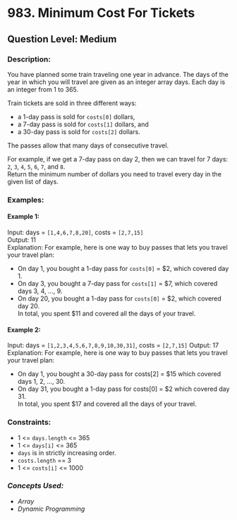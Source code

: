# 983. Minimum Cost For Tickets
## Question Level: Medium
### Description:
You have planned some train traveling one year in advance. The days of the year in which you will travel are given as an integer array days. Each day is an integer from 1 to 365.

Train tickets are sold in three different ways:

- a 1-day pass is sold for `costs[0]` dollars,
- a 7-day pass is sold for `costs[1]` dollars, and
- a 30-day pass is sold for `costs[2]` dollars.

The passes allow that many days of consecutive travel.

For example, if we get a 7-day pass on day 2, then we can travel for 7 days: `2`, `3`, `4`, `5`, `6`, `7`, and `8`.<br>
Return the minimum number of dollars you need to travel every day in the given list of days.

### Examples:
#### Example 1:

Input: days = `[1,4,6,7,8,20]`, costs = `[2,7,15]`<br>
Output: 11<br>
Explanation: For example, here is one way to buy passes that lets you travel your travel plan:
- On day 1, you bought a 1-day pass for `costs[0]` = $2, which covered day 1.
- On day 3, you bought a 7-day pass for `costs[1]` = $7, which covered days 3, 4, ..., 9.
- On day 20, you bought a 1-day pass for `costs[0]` = $2, which covered day 20.<br>
In total, you spent $11 and covered all the days of your travel.
#### Example 2:

Input: days = `[1,2,3,4,5,6,7,8,9,10,30,31]`, costs = `[2,7,15]`
Output: 17
Explanation: For example, here is one way to buy passes that lets you travel your travel plan:
- On day 1, you bought a 30-day pass for costs[2] = $15 which covered days 1, 2, ..., 30.
- On day 31, you bought a 1-day pass for costs[0] = $2 which covered day 31.<br>
In total, you spent $17 and covered all the days of your travel.

### Constraints:

- 1 <= `days.length` <= 365
- 1 <= `days[i]` <= 365
- `days` is in strictly increasing order.
- `costs.length` == 3
- 1 <= `costs[i]` <= 1000

### <i>Concepts Used:
- Array
- Dynamic Programming </i>